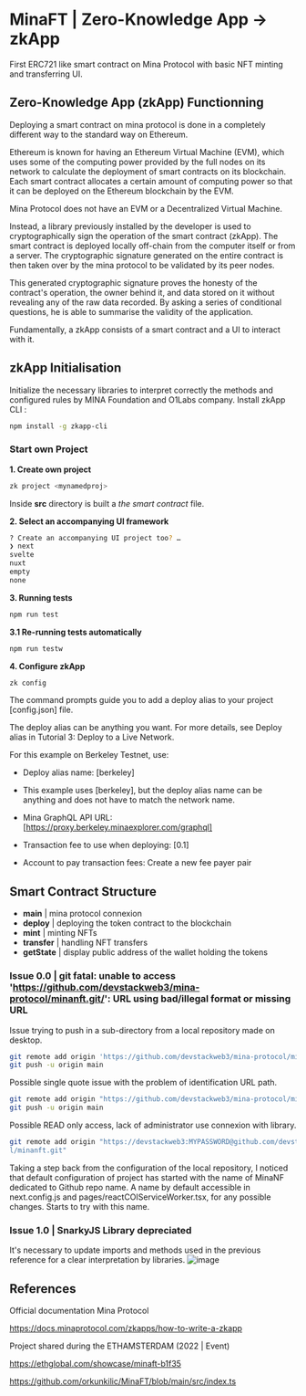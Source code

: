 # MinaFT | Zero-Knowledge App -> zkApp

First ERC721 like smart contract on Mina Protocol with basic NFT minting and transferring UI.

## Zero-Knowledge App (zkApp) Functionning

Deploying a smart contract on mina protocol is done in a completely different way to the standard way on Ethereum.

Ethereum is known for having an Ethereum Virtual Machine (EVM), which uses some of the computing power provided by the full nodes on its network to calculate the deployment of smart contracts on its blockchain.
Each smart contract allocates a certain amount of computing power so that it can be deployed on the Ethereum blockchain by the EVM.

Mina Protocol does not have an EVM or a Decentralized Virtual Machine.

Instead, a library previously installed by the developer is used to cryptographically sign the operation of the smart contract (zkApp). The smart contract is deployed locally off-chain from the computer itself or from a server. The cryptographic signature generated on the entire contract is then taken over by the mina protocol to be validated by its peer nodes.

This generated cryptographic signature proves the honesty of the contract's operation, the owner behind it, and data stored on it without revealing any of the raw data recorded. By asking a series of conditional questions, he is able to summarise the validity of the application.

Fundamentally, a zkApp consists of a smart contract and a UI to interact with it.

## zkApp Initialisation 
Initialize the necessary libraries to interpret correctly the methods and configured rules by MINA Foundation and O1Labs company. 
Install zkApp CLI :
```sh
npm install -g zkapp-cli
```
### Start own Project 
**1. Create own project**
```sh
zk project <mynamedproj>
```
Inside **src** directory is built a *the smart contract* file. 

**2. Select an accompanying UI framework**
```sh
? Create an accompanying UI project too? …
❯ next
svelte
nuxt
empty
none
```
**3. Running tests**
```sh
npm run test
```
**3.1 Re-running tests automatically**
```sh
npm run testw
```
**4. Configure zkApp**
```sh
zk config
```
The command prompts guide you to add a deploy alias to your project [config.json] file.

The deploy alias can be anything you want. For more details, see Deploy alias in Tutorial 3: Deploy to a Live Network.

For this example on Berkeley Testnet, use:

- Deploy alias name: [berkeley]

- This example uses [berkeley], but the deploy alias name can be anything and does not have to match the network name.

- Mina GraphQL API URL: [https://proxy.berkeley.minaexplorer.com/graphql]

- Transaction fee to use when deploying: [0.1]

- Account to pay transaction fees: Create a new fee payer pair
## Smart Contract Structure

- **main** | mina protocol connexion
- **deploy** | deploying the token contract to the blockchain
- **mint** | minting NFTs
- **transfer** | handling NFT transfers
- **getState** | display public address of the wallet holding the tokens

### Issue 0.0 | git fatal: unable to access 'https://github.com/devstackweb3/mina-protocol/minanft.git/': URL using bad/illegal format or missing URL
Issue trying to push in a sub-directory from a local repository made on desktop.
```sh
git remote add origin 'https://github.com/devstackweb3/mina-protocol/minanft.git'
git push -u origin main
```
Possible single quote issue with the problem of identification URL path. 
```sh
git remote add origin "https://github.com/devstackweb3/mina-protocol/minanft.git"
git push -u origin main
```
Possible READ only access, lack of administrator use connexion with library. 
```sh
git remote add origin "https://devstackweb3:MYPASSWORD@github.com/devstackweb3/mina-protoco
l/minanft.git"
```

Taking a step back from the configuration of the local repository, I noticed that default configuration of project has started with the name of MinaNF dedicated to Github repo name. A name by default accessible in next.config.js and pages/reactCOIServiceWorker.tsx, for any possible changes. Starts to try with this name. 

### Issue 1.0 | SnarkyJS Library depreciated
It's necessary to update imports and methods used in the previous reference for a clear interpretation by libraries. 
![image](https://github.com/devstackweb3/mina-protocol/assets/118926098/e0c5996e-b78f-42db-8acb-31e3007aa9d2)

## References
Official documentation Mina Protocol 

https://docs.minaprotocol.com/zkapps/how-to-write-a-zkapp

Project shared during the ETHAMSTERDAM (2022 | Event)

https://ethglobal.com/showcase/minaft-b1f35

https://github.com/orkunkilic/MinaFT/blob/main/src/index.ts
